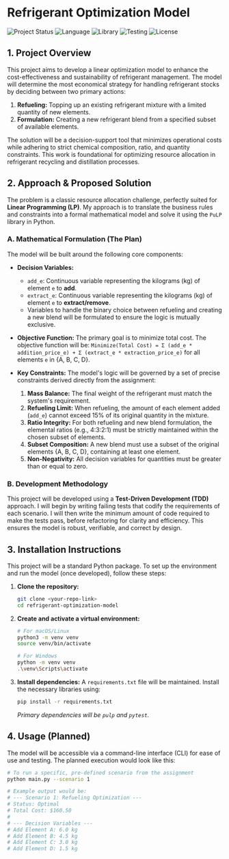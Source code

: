 # Refrigerant Optimization Model

![Project Status](https://img.shields.io/badge/status-research%20&%20planning-blue)
![Language](https://img.shields.io/badge/python-3.10+-blue.svg)
![Library](https://img.shields.io/badge/library-PuLP-orange)
![Testing](https://img.shields.io/badge/testing-Pytest-brightgreen)
![License](https://img.shields.io/badge/license-MIT-green.svg)

## 1. Project Overview

This project aims to develop a linear optimization model to enhance the cost-effectiveness and sustainability of refrigerant management. The model will determine the most economical strategy for handling refrigerant stocks by deciding between two primary actions:

1.  **Refueling:** Topping up an existing refrigerant mixture with a limited quantity of new elements.
2.  **Formulation:** Creating a new refrigerant blend from a specified subset of available elements.

The solution will be a decision-support tool that minimizes operational costs while adhering to strict chemical composition, ratio, and quantity constraints. This work is foundational for optimizing resource allocation in refrigerant recycling and distillation processes.

## 2. Approach & Proposed Solution

The problem is a classic resource allocation challenge, perfectly suited for **Linear Programming (LP)**. My approach is to translate the business rules and constraints into a formal mathematical model and solve it using the `PuLP` library in Python.

### A. Mathematical Formulation (The Plan)

The model will be built around the following core components:

*   **Decision Variables:**
    *   `add_e`: Continuous variable representing the kilograms (kg) of element `e` to **add**.
    *   `extract_e`: Continuous variable representing the kilograms (kg) of element `e` to **extract/remove**.
    *   Variables to handle the binary choice between refueling and creating a new blend will be formulated to ensure the logic is mutually exclusive.

*   **Objective Function:**
    The primary goal is to minimize total cost. The objective function will be:
    `Minimize(Total Cost) = Σ (add_e * addition_price_e) + Σ (extract_e * extraction_price_e)`
    for all elements `e` in {A, B, C, D}.

*   **Key Constraints:**
    The model's logic will be governed by a set of precise constraints derived directly from the assignment:
    1.  **Mass Balance:** The final weight of the refrigerant must match the system's requirement.
    2.  **Refueling Limit:** When refueling, the amount of each element added (`add_e`) cannot exceed 15% of its original quantity in the mixture.
    3.  **Ratio Integrity:** For both refueling and new blend formulation, the elemental ratios (e.g., 4:3:2:1) must be strictly maintained within the chosen subset of elements.
    4.  **Subset Composition:** A new blend must use a subset of the original elements {A, B, C, D}, containing at least one element.
    5.  **Non-Negativity:** All decision variables for quantities must be greater than or equal to zero.

### B. Development Methodology

This project will be developed using a **Test-Driven Development (TDD)** approach. I will begin by writing failing tests that codify the requirements of each scenario. I will then write the minimum amount of code required to make the tests pass, before refactoring for clarity and efficiency. This ensures the model is robust, verifiable, and correct by design.

## 3. Installation Instructions

This project will be a standard Python package. To set up the environment and run the model (once developed), follow these steps:

1.  **Clone the repository:**
    ```bash
    git clone <your-repo-link>
    cd refrigerant-optimization-model
    ```

2.  **Create and activate a virtual environment:**
    ```bash
    # For macOS/Linux
    python3 -m venv venv
    source venv/bin/activate

    # For Windows
    python -m venv venv
    .\venv\Scripts\activate
    ```

3.  **Install dependencies:**
    A `requirements.txt` file will be maintained. Install the necessary libraries using:
    ```bash
    pip install -r requirements.txt
    ```
    *Primary dependencies will be `pulp` and `pytest`.*

## 4. Usage (Planned)

The model will be accessible via a command-line interface (CLI) for ease of use and testing. The planned execution would look like this:

```bash
# To run a specific, pre-defined scenario from the assignment
python main.py --scenario 1

# Example output would be:
# --- Scenario 1: Refueling Optimization ---
# Status: Optimal
# Total Cost: $160.50
#
# --- Decision Variables ---
# Add Element A: 6.0 kg
# Add Element B: 4.5 kg
# Add Element C: 3.0 kg
# Add Element D: 1.5 kg